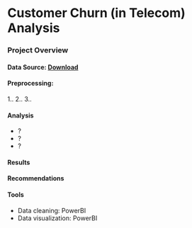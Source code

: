 # Customer Churn (in Telecom) Analysis 
### Project Overview
#### Data Source: [Download](https://www.kaggle.com/datasets/alfathterry/telco-customer-churn-11-1-3)
#### Preprocessing:
1..
2..
3..
#### Analysis
- ?
- ?
- ?
#### Results
#### Recommendations
#### Tools
- Data cleaning: PowerBI
- Data visualization: PowerBI

